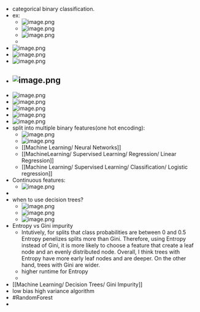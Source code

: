 - categorical binary classification.
- ex:
	- ![image.png](../assets/image_1676332166774_0.png)
	- ![image.png](../assets/image_1676332194683_0.png)
	- ![image.png](../assets/image_1676405929451_0.png)
	-
- ![image.png](../assets/image_1676406458548_0.png)
- ![image.png](../assets/image_1676406566109_0.png)
- ![image.png](../assets/image_1676407213163_0.png)
- ![image.png](../assets/image_1676407759797_0.png)
	-
- ![image.png](../assets/image_1676408073980_0.png)
- ![image.png](../assets/image_1676413755644_0.png)
- ![image.png](../assets/image_1676413885452_0.png)
- ![image.png](../assets/image_1676414036315_0.png)
- ![image.png](../assets/image_1676414197620_0.png)
- split into multiple binary features(one hot encoding):
	- ![image.png](../assets/image_1676414241714_0.png)
	- ![image.png](../assets/image_1676414308456_0.png)
	- [[Machine Learning/ Neural Networks]]
	- [[MachineLearning/ Supervised Learning/ Regression/ Linear Regression]]
	- [[Machine Learning/ Supervised Learning/ Classification/ Logistic regression]]
- Continuous features:
	- ![image.png](../assets/image_1676416055575_0.png)
-
- when to use decision trees?
	- ![image.png](../assets/image_1676582861568_0.png)
	- ![image.png](../assets/image_1676582954385_0.png)
	- ![image.png](../assets/image_1676583007040_0.png)
- Entropy vs Gini impurity
	- Intutively, for splits that class probabilities are between 0 and 0.5 Entropy penelizes splits more than Gini. Therefore, using Entropy instead of Gini, it is more likely to choose a feature that create a leaf node and an evenly distributed node.
	  Overall, I think trees with Entropy have more early leaf nodes and are deeper. On the other hand, trees with Gini are wider.
	- higher runtime for Entropy
	-
- [[Machine Learning/ Decision Trees/ Gini Impurity]]
- low bias high variance algorithm
- #RandomForest
-